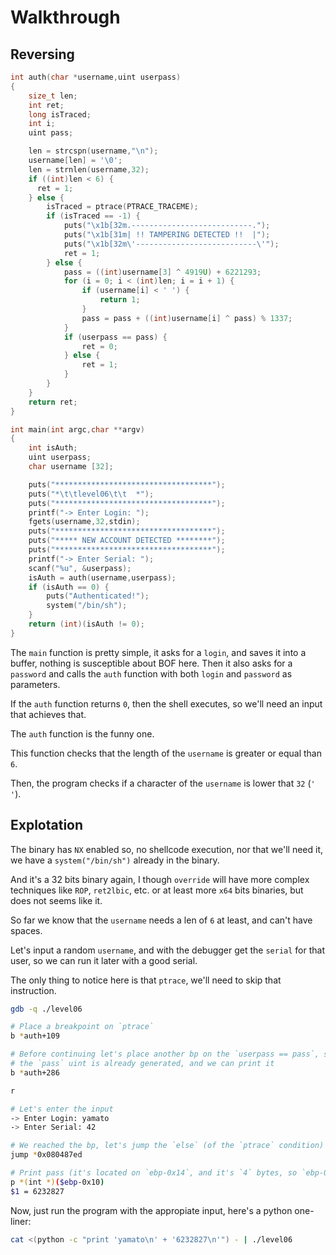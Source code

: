 # Walkthrough

## Reversing

```c
int auth(char *username,uint userpass)
{
    size_t len;
    int ret;
    long isTraced;
    int i;
    uint pass;

    len = strcspn(username,"\n");
    username[len] = '\0';
    len = strnlen(username,32);
    if ((int)len < 6) {
      ret = 1;
    } else {
        isTraced = ptrace(PTRACE_TRACEME);
        if (isTraced == -1) {
            puts("\x1b[32m.---------------------------.");
            puts("\x1b[31m| !! TAMPERING DETECTED !!  |");
            puts("\x1b[32m\'---------------------------\'");
            ret = 1;
        } else {
            pass = ((int)username[3] ^ 4919U) + 6221293;
            for (i = 0; i < (int)len; i = i + 1) {
                if (username[i] < ' ') {
                    return 1;
                }
                pass = pass + ((int)username[i] ^ pass) % 1337;
            }
            if (userpass == pass) {
                ret = 0;
            } else {
                ret = 1;
            }
        }
    }
    return ret;
}

int main(int argc,char **argv)
{
    int isAuth;
    uint userpass;
    char username [32];

    puts("***********************************");
    puts("*\t\tlevel06\t\t  *");
    puts("***********************************");
    printf("-> Enter Login: ");
    fgets(username,32,stdin);
    puts("***********************************");
    puts("***** NEW ACCOUNT DETECTED ********");
    puts("***********************************");
    printf("-> Enter Serial: ");
    scanf("%u", &userpass);
    isAuth = auth(username,userpass);
    if (isAuth == 0) {
        puts("Authenticated!");
        system("/bin/sh");
    }
    return (int)(isAuth != 0);
}

```

The `main` function is pretty simple, it asks for a `login`, and saves it into
a buffer, nothing is susceptible about BOF here. Then it also asks for a
`password` and calls the `auth` function with both `login` and `password` as
parameters.

If the `auth` function returns `0`, then the shell executes, so we'll need an
input that achieves that.

The `auth` function is the funny one.

This function checks that the length of the `username` is greater or equal
than `6`.

Then, the program checks if a character of the `username` is lower that `32`
(`' '`).

## Explotation

The binary has `NX` enabled so, no shellcode execution, nor that we'll need it,
we have a `system("/bin/sh")` already in the binary.

And it's a 32 bits binary again, I though `override` will have more complex
techniques like `ROP`, `ret2lbic`, etc. or at least more `x64` bits binaries,
but does not seems like it.

So far we know that the `username` needs a len of `6` at least, and can't have
spaces.

Let's input a random `username`, and with the debugger get the `serial` for
that user, so we can run it later with a good serial.

The only thing to notice here is that `ptrace`, we'll need to skip that
instruction.

```bash
gdb -q ./level06

# Place a breakpoint on `ptrace`
b *auth+109

# Before continuing let's place another bp on the `userpass == pass`, so
# the `pass` uint is already generated, and we can print it
b *auth+286

r

# Let's enter the input
-> Enter Login: yamato
-> Enter Serial: 42

# We reached the bp, let's jump the `else` (of the `ptrace` condition)
jump *0x080487ed

# Print pass (it's located on `ebp-0x14`, and it's `4` bytes, so `ebp-0x10`)
p *(int *)($ebp-0x10)
$1 = 6232827
```

Now, just run the program with the appropiate input, here's a python one-liner:
```bash
cat <(python -c "print 'yamato\n' + '6232827\n'") - | ./level06
```
